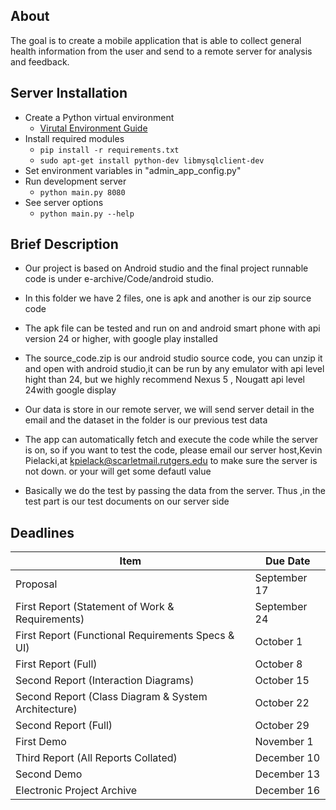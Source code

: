 

## About
The goal is to create a mobile application that is able to collect general
health information from the user and send to a remote server for analysis and
feedback.

## Server Installation
- Create a Python virtual environment
    * [Virutal Environment Guide](http://docs.python-guide.org/en/latest/dev/virtualenvs/)
- Install required modules
    * `pip install -r requirements.txt`
    * `sudo apt-get install python-dev libmysqlclient-dev`
- Set environment variables in "admin_app_config.py"
- Run development server
    * `python main.py 8080`
- See server options
    * `python main.py --help`

## Brief Description
- Our project is based on Android studio and the final project runnable code is under e-archive/Code/android studio.
- In this folder we have 2 files, one is apk and another is our zip source code

- The apk file can be tested and run on and android smart phone with api version 24 or higher, with google play installed

- The source_code.zip is our android studio source code, you can unzip it and open with android studio,it can be run by any emulator with api level hight than 24, but we highly recommend Nexus 5 , Nougatt api level 24with google display

- Our data is store in our remote server, we will send server detail in the email and the dataset in the folder is our previous test data

- The app can automatically fetch and execute the code while the server is on, so if you want to test the code, please email our server host,Kevin Pielacki,at kpielack@scarletmail.rutgers.edu to make sure the server is not down. or your will get some defautl value 

- Basically we do the test by passing the data from the server. Thus ,in the test part is our test documents on our server side

## Deadlines
| Item                                                | Due Date     |
|-----------------------------------------------------|--------------|
| Proposal                                            | September 17 |
| First Report (Statement of Work & Requirements)     | September 24 |
| First Report (Functional Requirements Specs & UI)   | October 1    |
| First Report (Full)                                 | October 8    |
| Second Report (Interaction Diagrams)                | October 15   |
| Second Report (Class Diagram & System Architecture) | October 22   |
| Second Report (Full)                                | October 29   |
| First Demo                                          | November 1   |
| Third Report (All Reports Collated)                 | December 10  |
| Second Demo                                         | December 13  |
| Electronic Project Archive                          | December 16  |
